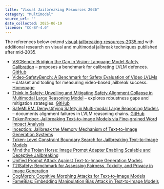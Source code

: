 ```yaml
---
title: "Visual Jailbreaking Resources 2036"
category: "Multimodal"
source_url: ""
date_collected: 2025-06-19
license: "CC-BY-4.0"
---
```


The references below extend [visual-jailbreaking-resources-2035.md](visual-jailbreaking-resources-2035.md) with additional research on visual and multimodal jailbreak techniques published after mid-2035.

- [VSCBench: Bridging the Gap in Vision-Language Model Safety Calibration](https://arxiv.org/abs/2505.20362) – proposes a benchmark for calibrating LVLM defences. [GitHub](https://github.com/jiahuigeng/VSCBench)
- [Video-SafetyBench: A Benchmark for Safety Evaluation of Video LVLMs](https://arxiv.org/abs/2505.11842) – dataset and tooling for measuring video-based jailbreak success. [Homepage](https://liuxuannan.github.io/Video-SafetyBench.github.io/)
- [Think in Safety: Unveiling and Mitigating Safety Alignment Collapse in Multimodal Large Reasoning Model](https://arxiv.org/abs/2505.06538) – explores robustness gaps and mitigation strategies. [GitHub](https://github.com/xinyuelou/Think-in-Safety)
- [SafeMLRM: Demystifying Safety in Multi-modal Large Reasoning Models](https://arxiv.org/abs/2504.08813) – documents alignment failures in LVLM reasoning chains. [GitHub](https://github.com/fangjf1/OpenSafeMLRM)
- [TokenProber: Jailbreaking Text-to-image Models via Fine-grained Word Impact Analysis](https://arxiv.org/abs/2505.08804)
- [Inception: Jailbreak the Memory Mechanism of Text-to-Image Generation Systems](https://arxiv.org/abs/2504.20376)
- [Token-Level Constraint Boundary Search for Jailbreaking Text-to-Image Models](https://arxiv.org/abs/2504.11106)
- [Mind the Trojan Horse: Image Prompt Adapter Enabling Scalable and Deceptive Jailbreaking](https://arxiv.org/abs/2504.05838)
- [Unified Prompt Attack Against Text-to-Image Generation Models](https://arxiv.org/abs/2502.16423)
- [T2ISafety: Benchmark for Assessing Fairness, Toxicity, and Privacy in Image Generation](https://arxiv.org/abs/2501.12612)
- [CogMorph: Cognitive Morphing Attacks for Text-to-Image Models](https://arxiv.org/abs/2501.11815)
- [FameBias: Embedding Manipulation Bias Attack in Text-to-Image Models](https://arxiv.org/abs/2412.18302)
